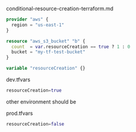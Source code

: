 conditional-resource-creation-terraform.md

```tf
provider "aws" {
  region = "us-east-1"
}

resource "aws_s3_bucket" "b" {
  count  = var.resourceCreation == true ? 1 : 0
  bucket = "my-tf-test-bucket"
}

variable "resourceCreation" {}
```


dev.tfvars

```tf
resourceCreation=true
```

other environment should be

prod.tfvars

```tf
resourceCreation=false
```
